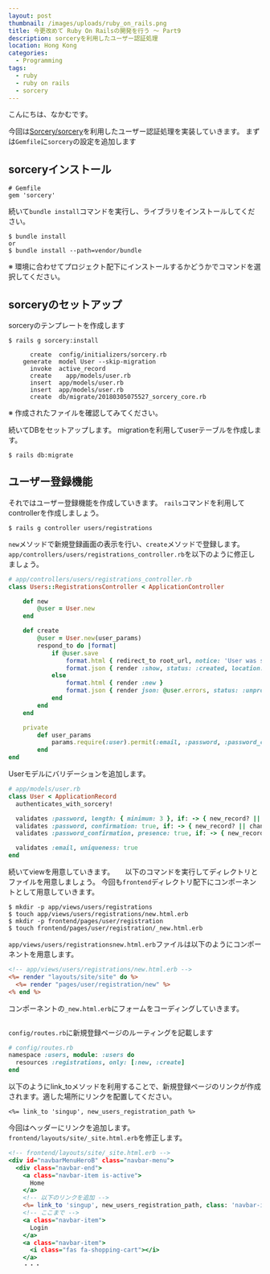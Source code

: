 ```yaml
---
layout: post
thumbnail: /images/uploads/ruby_on_rails.png
title: 今更改めて Ruby On Railsの開発を行う 〜 Part9
description: sorceryを利用したユーザー認証処理
location: Hong Kong
categories:
  - Programming
tags:
  - ruby
  - ruby on rails
  - sorcery
---
```

こんにちは、なかむです。

今回は[Sorcery/sorcery](https://github.com/Sorcery/sorcery)を利用したユーザー認証処理を実装していきます。
まずは`Gemfile`に`sorcery`の設定を追加します

## sorceryインストール

```Gemfile
# Gemfile
gem 'sorcery'
```

続いて`bundle install`コマンドを実行し、ライブラリをインストールしてください。

```
$ bundle install
or
$ bundle install --path=vendor/bundle
```

※ 環境に合わせてプロジェクト配下にインストールするかどうかでコマンドを選択してください。

## sorceryのセットアップ

sorceryのテンプレートを作成します
```
$ rails g sorcery:install

      create  config/initializers/sorcery.rb
    generate  model User --skip-migration
      invoke  active_record
      create    app/models/user.rb
      insert  app/models/user.rb
      insert  app/models/user.rb
      create  db/migrate/20180305075527_sorcery_core.rb
```

※ 作成されたファイルを確認してみてください。

続いてDBをセットアップします。
migrationを利用してuserテーブルを作成します。
```
$ rails db:migrate
```

## ユーザー登録機能
それではユーザー登録機能を作成していきます。
`rails`コマンドを利用してcontrollerを作成しましょう。

```
$ rails g controller users/registrations
```

`new`メソッドで新規登録画面の表示を行い、`create`メソッドで登録します。`app/controllers/users/registrations_controller.rb`を以下のように修正しましょう。

```app/controllers/users/registrations_controller.rb
# app/controllers/users/registrations_controller.rb
class Users::RegistrationsController < ApplicationController

    def new
        @user = User.new
    end

    def create
        @user = User.new(user_params)
        respond_to do |format|
            if @user.save
                format.html { redirect_to root_url, notice: 'User was successfully created.' }
                format.json { render :show, status: :created, location: @user }
            else
                format.html { render :new }
                format.json { render json: @user.errors, status: :unprocessable_entity }
            end
        end
    end

    private
        def user_params
            params.require(:user).permit(:email, :password, :password_confirmation)
        end
end

```

Userモデルにバリデーションを追加します。
```app/models/user.rb
# app/models/user.rb
class User < ApplicationRecord
  authenticates_with_sorcery!

  validates :password, length: { minimum: 3 }, if: -> { new_record? || changes[:crypted_password] }
  validates :password, confirmation: true, if: -> { new_record? || changes[:crypted_password] }
  validates :password_confirmation, presence: true, if: -> { new_record? || changes[:crypted_password] }

  validates :email, uniqueness: true
end
```

続いてviewを用意していきます。 　
以下のコマンドを実行してディレクトリとファイルを用意しましょう。
今回も`frontend`ディレクトリ配下にコンポーネントとして用意していきます。
```
$ mkdir -p app/views/users/registrations
$ touch app/views/users/registrations/new.html.erb
$ mkdir -p frontend/pages/user/registration
$ touch frontend/pages/user/registration/_new.html.erb
```

`app/views/users/registrationsnew.html.erb`ファイルは以下のようにコンポーネントを用意します。
```app/views/users/registrations/new.html.erb
<!-- app/views/users/registrations/new.html.erb -->
<%= render "layouts/site/site" do %>
  <%= render "pages/user/registration/new" %>
<% end %>
```

コンポーネントの`_new.html.erb`にフォームをコーディングしていきます。
```
```


`config/routes.rb`に新規登録ページのルーティングを記載します
```config/routes.rb
# config/routes.rb
namespace :users, module: :users do
  resources :registrations, only: [:new, :create]
end
```

以下のようにlink_toメソッドを利用することで、新規登録ページのリンクが作成されます。適した場所にリンクを配置してください。
```
<%= link_to 'singup', new_users_registration_path %>
```

今回はヘッダーにリンクを追加します。`frontend/layouts/site/_site.html.erb`を修正します。

```frontend/layouts/site/_site.html.erb
<!-- frontend/layouts/site/_site.html.erb -->
<div id="navbarMenuHeroB" class="navbar-menu">
  <div class="navbar-end">
    <a class="navbar-item is-active">
      Home
    </a>
    <!-- 以下のリンクを追加 -->
    <%= link_to 'singup', new_users_registration_path, class: 'navbar-item' %>
    <!-- ここまで -->
    <a class="navbar-item">
      Login
    </a>
    <a class="navbar-item">
      <i class="fas fa-shopping-cart"></i>
    </a>
    ・・・
```




